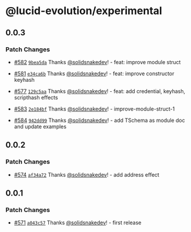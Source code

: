 # @lucid-evolution/experimental

## 0.0.3

### Patch Changes

- [#582](https://github.com/Anastasia-Labs/lucid-evolution/pull/582) [`9bea5da`](https://github.com/Anastasia-Labs/lucid-evolution/commit/9bea5dab9676872daa54cb917b2db42e69ef1ce6) Thanks [@solidsnakedev](https://github.com/solidsnakedev)! - feat: improve module struct

- [#581](https://github.com/Anastasia-Labs/lucid-evolution/pull/581) [`e34ca6b`](https://github.com/Anastasia-Labs/lucid-evolution/commit/e34ca6bdf663ee31f1956d0e3a61b0a052d36faa) Thanks [@solidsnakedev](https://github.com/solidsnakedev)! - feat: improve constructor keyhash

- [#577](https://github.com/Anastasia-Labs/lucid-evolution/pull/577) [`129c5aa`](https://github.com/Anastasia-Labs/lucid-evolution/commit/129c5aa3e2bcdaa3e03485b8d8f60e928246fa91) Thanks [@solidsnakedev](https://github.com/solidsnakedev)! - feat: add credential, keyhash, scripthash effects

- [#583](https://github.com/Anastasia-Labs/lucid-evolution/pull/583) [`2e184bf`](https://github.com/Anastasia-Labs/lucid-evolution/commit/2e184bf2eb7cf276c2fbc13057aac6880f35e082) Thanks [@solidsnakedev](https://github.com/solidsnakedev)! - improve-module-struct-1

- [#584](https://github.com/Anastasia-Labs/lucid-evolution/pull/584) [`942dd99`](https://github.com/Anastasia-Labs/lucid-evolution/commit/942dd99bc3e4374b7a334b73ee2f0bbdb44e2a90) Thanks [@solidsnakedev](https://github.com/solidsnakedev)! - add TSchema as module doc and update examples

## 0.0.2

### Patch Changes

- [#574](https://github.com/Anastasia-Labs/lucid-evolution/pull/574) [`af34a72`](https://github.com/Anastasia-Labs/lucid-evolution/commit/af34a72fffb6bc64714471f036f4402bab9f05e5) Thanks [@solidsnakedev](https://github.com/solidsnakedev)! - add address effect

## 0.0.1

### Patch Changes

- [#571](https://github.com/Anastasia-Labs/lucid-evolution/pull/571) [`a043c57`](https://github.com/Anastasia-Labs/lucid-evolution/commit/a043c573e18403dff7562a6a743d39073ede3068) Thanks [@solidsnakedev](https://github.com/solidsnakedev)! - first release
